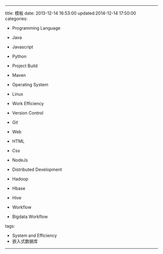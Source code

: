 ﻿----
title: 模板
date: 2013-12-14 16:53:00
updated:2014-12-14 17:50:00
categories: 
- Programming Language
- Java
- Javascript
- Python

- Project Build
- Maven

- Operating System
- Linux
- Work Efficiency

- Version Control
- Git

- Web
- HTML
- Css
- NodeJs

- Distributed Development
- Hadoop
- Hbase
- Hive

- Workflow
- Bigdata Workflow


tags:
- System and Efficiency
- 嵌入式数据库
----